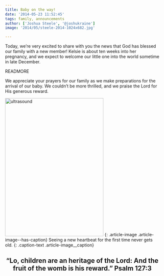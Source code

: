```yaml
---
title: Baby on the way!
date: '2014-05-23 11:52:45'
tags: family, announcements
author: ['Joshua Steele', '@joshukraine']
image: '2014/05/steele-2014-1024x682.jpg'

---
```


Today, we’re very excited to share with you the news that God has blessed our family with a new member! Kelsie is about ten weeks into her pregnancy, and we expect to welcome our little one into the world sometime in late December.

READMORE

We appreciate your prayers for our family as we make preparations for the arrival of our baby. We couldn’t be more thrilled, and we praise the Lord for His generous reward.

<a href="https://s3.amazonaws.com/images.ofreport.com/2014/05/ultrasound.jpg"><img class="wp-image-1904 size-medium" src="https://s3.amazonaws.com/images.ofreport.com/2014/05/ultrasound-321x450.jpg" alt="ultrasound" width="321" height="450" /></a>
{: .article-image .article-image--has-caption}
Seeing a new heartbeat for the first time never gets old.
{: .caption-text .article-image__caption}

<h2 style="text-align: center;">“Lo, children are an heritage of the Lord: And the fruit of the womb is his reward.” Psalm 127:3</h2>

